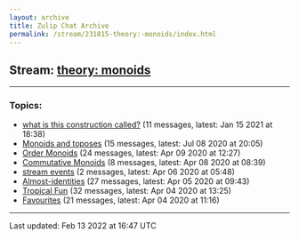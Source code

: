 ```yaml
---
layout: archive
title: Zulip Chat Archive
permalink: /stream/231815-theory:-monoids/index.html
---
```


## Stream: [theory: monoids](https://mattecapu.github.io/ct-zulip-archive/stream/231815-theory:-monoids/index.html)
---

### Topics:

* [what is this construction called?](topic/what.20is.20this.20construction.20called.3F.html) (11 messages, latest: Jan 15 2021 at 18:38)
* [Monoids and toposes](topic/Monoids.20and.20toposes.html) (15 messages, latest: Jul 08 2020 at 20:05)
* [Order Monoids](topic/Order.20Monoids.html) (24 messages, latest: Apr 09 2020 at 12:27)
* [Commutative Monoids](topic/Commutative.20Monoids.html) (8 messages, latest: Apr 08 2020 at 08:39)
* [stream events](topic/stream.20events.html) (2 messages, latest: Apr 06 2020 at 05:48)
* [Almost-identities](topic/Almost-identities.html) (27 messages, latest: Apr 05 2020 at 09:43)
* [Tropical Fun](topic/Tropical.20Fun.html) (32 messages, latest: Apr 04 2020 at 13:25)
* [Favourites](topic/Favourites.html) (21 messages, latest: Apr 04 2020 at 11:16)

<hr><p>Last updated: Feb 13 2022 at 16:47 UTC</p>